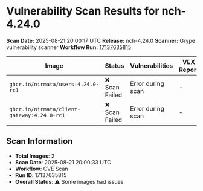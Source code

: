 # Vulnerability Scan Results for nch-4.24.0

**Scan Date:** 2025-08-21 20:00:17 UTC
**Release:** nch-4.24.0
**Scanner:** Grype vulnerability scanner
**Workflow Run:** [17137635815](https://github.com/nirmata/nch-release-management/actions/runs/17137635815)

| Image | Status | Vulnerabilities | VEX Report | Markdown Report |
|-------|--------|----------------|------------|-----------------|
| `ghcr.io/nirmata/users:4.24.0-rc1` | ❌ Scan Failed | Error during scan | - | - |
| `ghcr.io/nirmata/client-gateway:4.24.0-rc1` | ❌ Scan Failed | Error during scan | - | - |

## Scan Information
- **Total Images**: 2
- **Scan Date**: 2025-08-21 20:00:33 UTC
- **Workflow**: CVE Scan
- **Run ID**: 17137635815
- **Overall Status**: ⚠️ Some images had issues
